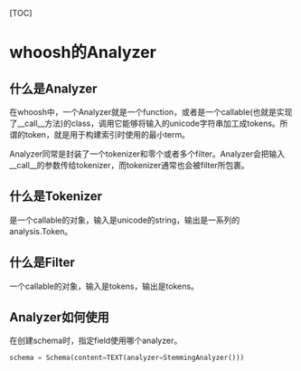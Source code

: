 [TOC]

# whoosh的Analyzer

## 什么是Analyzer

在whoosh中，一个Analyzer就是一个function，或者是一个callable(也就是实现了__call__方法)的class，调用它能够将输入的unicode字符串加工成tokens。所谓的token，就是用于构建索引时使用的最小term。

Analyzer同常是封装了一个tokenizer和零个或者多个filter。Analyzer会把输入__call__的参数传给tokenizer，而tokenizer通常也会被filter所包裹。

## 什么是Tokenizer

是一个callable的对象，输入是unicode的string，输出是一系列的analysis.Token。

## 什么是Filter

一个callable的对象，输入是tokens，输出是tokens。

## Analyzer如何使用

在创建schema时，指定field使用哪个analyzer。

```python
schema = Schema(content=TEXT(analyzer=StemmingAnalyzer()))
```
